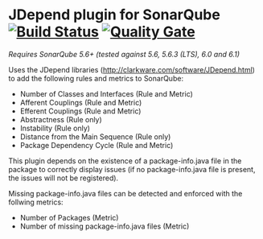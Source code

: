 # JDepend plugin for SonarQube [![Build Status](https://travis-ci.org/willemsrb/sonar-jdepend-plugin.svg?branch=master)](https://travis-ci.org/willemsrb/sonar-jdepend-plugin) [![Quality Gate](https://sonarqube.com/api/badges/gate?key=nl.future-edge.sonarqube.plugins:sonar-jdepend-plugin)](https://sonarqube.com/dashboard/index?id=nl.future-edge.sonarqube.plugins%3Asonar-jdepend-plugin)
*Requires SonarQube 5.6+ (tested against 5.6, 5.6.3 (LTS), 6.0 and 6.1)*

Uses the JDepend libraries (http://clarkware.com/software/JDepend.html) to add the following rules and metrics to SonarQube:

- Number of Classes and Interfaces (Rule and Metric)
- Afferent Couplings (Rule and Metric)
- Efferent Couplings (Rule and Metric)
- Abstractness (Rule only)
- Instability (Rule only)
- Distance from the Main Sequence (Rule only)
- Package Dependency Cycle (Rule and Metric)

This plugin depends on the existence of a package-info.java file in the package to correctly display issues (if no package-info.java file is present, the issues will not be registered).

Missing package-info.java files can be detected and enforced with the follwing metrics:

- Number of Packages (Metric)
- Number of missing package-info.java files (Metric)
